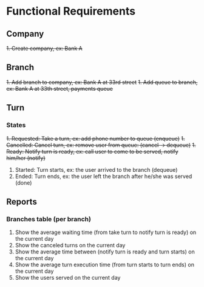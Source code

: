 # Functional Requirements

## Company

~~1. Create company, ex: Bank A~~

## Branch

~~1. Add branch to company, ex: Bank A at 33rd street~~
~~1. Add queue to branch, ex: Bank A at 33th street, payments queue~~

## Turn

### States

~~1. Requested: Take a turn, ex: add phone number to queue (enqueue)~~
~~1. Cancelled: Cancel turn, ex: remove user from queue: (cancel -> dequeue)~~
~~1. Ready: Notify turn is ready, ex: call user to come to be served, notify him/her (notify)~~
1. Started: Turn starts, ex: the user arrived to the branch (dequeue)
1. Ended: Turn ends, ex: the user left the branch after he/she was served (done)

## Reports

### Branches table (per branch)

1. Show the average waiting time (from take turn to notify turn is ready) on the current day
1. Show the canceled turns on the current day
1. Show the average time between (notify turn is ready and turn starts) on the current day
1. Show the average turn execution time (from turn starts to turn ends) on the current day
1. Show the users served on the current day
